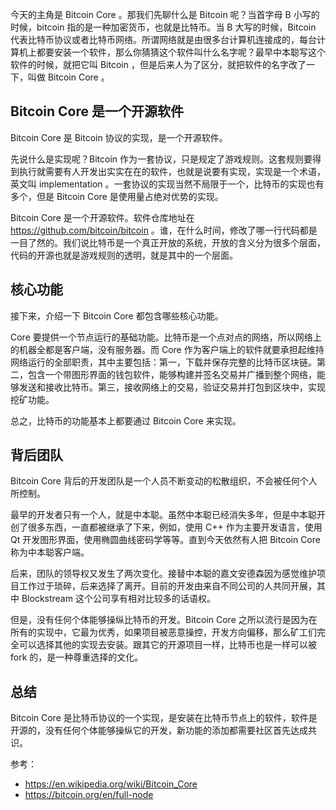 今天的主角是 Bitcoin Core 。那我们先聊什么是 Bitcoin 呢？当首字母 B 小写的时候，bitcoin 指的是一种加密货币，也就是比特币。当 B 大写的时候，Bitcoin 代表比特币协议或者比特币网络。所谓网络就是由很多台计算机连接成的，每台计算机上都要安装一个软件，那么你猜猜这个软件叫什么名字呢？最早中本聪写这个软件的时候，就把它叫 Bitcoin ，但是后来人为了区分，就把软件的名字改了一下，叫做 Bitcoin Core 。

## Bitcoin Core 是一个开源软件

Bitcoin Core 是 Bitcoin 协议的实现，是一个开源软件。

先说什么是实现呢？Bitcoin 作为一套协议，只是规定了游戏规则。这套规则要得到执行就需要有人开发出实实在在的软件，也就是说要有实现，实现是一个术语，英文叫 implementation 。一套协议的实现当然不局限于一个，比特币的实现也有多个，但是 Bitcoin Core 是使用量占绝对优势的实现。

Bitcoin Core 是一个开源软件。软件仓库地址在 https://github.com/bitcoin/bitcoin 。谁，在什么时间，修改了哪一行代码都是一目了然的。我们说比特币是一个真正开放的系统，开放的含义分为很多个层面，代码的开源也就是游戏规则的透明，就是其中的一个层面。

## 核心功能

接下来，介绍一下 Bitcoin Core 都包含哪些核心功能。

Core 要提供一个节点运行的基础功能。比特币是一个点对点的网络，所以网络上的机器全都是客户端，没有服务器。而 Core 作为客户端上的软件就要承担起维持网络运行的全部职责，其中主要包括：第一，下载并保存完整的比特币区块链。第二，包含一个带图形界面的钱包软件，能够构建并签名交易并广播到整个网络，能够发送和接收比特币。第三，接收网络上的交易，验证交易并打包到区块中，实现挖矿功能。

总之，比特币的功能基本上都要通过 Bitcoin Core 来实现。

## 背后团队

Bitcoin Core 背后的开发团队是一个人员不断变动的松散组织，不会被任何个人所控制。

最早的开发者只有一个人，就是中本聪。虽然中本聪已经消失多年，但是中本聪开创了很多东西，一直都被继承了下来，例如，使用 C++ 作为主要开发语言，使用 Qt 开发图形界面，使用椭圆曲线密码学等等。直到今天依然有人把 Bitcoin Core 称为中本聪客户端。

后来，团队的领导权又发生了两次变化。接替中本聪的嘉文安德森因为感觉维护项目工作过于琐碎，后来选择了离开。目前的开发由来自不同公司的人共同开展，其中 Blockstream 这个公司享有相对比较多的话语权。

但是，没有任何个体能够操纵比特币的开发。Bitcoin Core 之所以流行是因为在所有的实现中，它最为优秀，如果项目被恶意操控，开发方向偏移，那么矿工们完全可以选择其他的实现去安装。跟其它的开源项目一样，比特币也是一样可以被 fork 的，是一种尊重选择的文化。

## 总结

Bitcoin Core 是比特币协议的一个实现，是安装在比特币节点上的软件，软件是开源的，没有任何个体能够操纵它的开发，新功能的添加都需要社区首先达成共识。

参考：

- https://en.wikipedia.org/wiki/Bitcoin_Core
- https://bitcoin.org/en/full-node
